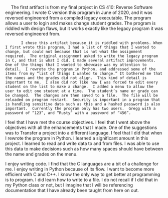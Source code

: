  
          The first artifact is from my final project in CS 410: Reverse Software engineering.  I wrote C version this 
program in June of 2020, and it was reversed engineered from a compiled legacy executable.  The program allows a user to login and makes change student grades.  The program is riddled with design flaws, but it works exactly like the legacy program it was reversed engineered from.

           I chose this artifact because it is riddled with problems. When I first wrote this program, I had a list of things that I wanted to change, but could not because that is not what the assignment required.  The original assignment asked to write the legacy program in C, and that is what I did. I made several artifact improvements. One of the things that I wanted to showcase was my attention to detail.  I rewrote the program in Python, and addressed some of the items from my “list of things I wanted to change.” It bothered me that the names and the grades did not align.  This kind of detail is important to me.  I also did not like how I was forced to edit every student on the list to make a change.  I added a menu to allow the user to edit one student at a time.  The student’s name or grade can be changed.  The changes are then saved to a file.  The file will be reloaded on program restart.  Security is important in a program that is handling sensitive data such as this and a hashed password is also important.  Currently the program only has two users.  Gregg with a password of “123”, and “Rusty” with a password of “456”.

I feel that I have met the course objectives.  I feel that I went above the objectives with all the enhancements that I made.  One of the suggestions was to Transfer a project into a different language.  I feel that I did that when I rewrote the program in Python.    I learned a significant amount in this project.  I learned to read and write data to and from files.  I was able to use this data to make decisions such as how many spaces should have between the name and grades on the menu.

I enjoy writing code. I find that the C languages are a bit of a challenge for me.  I enjoy writing in Python because of its flow.  I want to become more efficient with C and C++. I know the only way to get better at programming is to program.   I did learn how to write to a file.  I do not recall if I did that in my Python class or not, but I imagine that I will be referencing documentation that I have already been taught from here on out.
